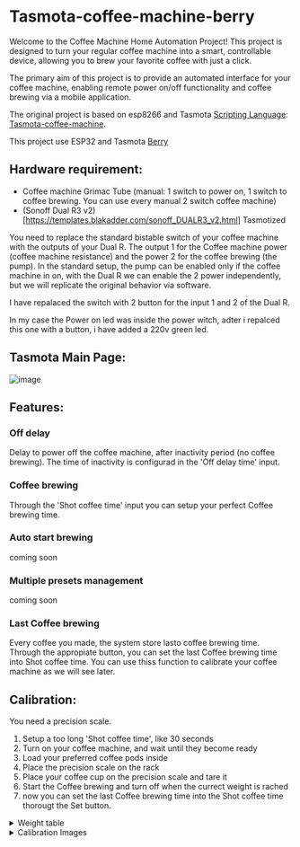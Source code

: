 # Tasmota-coffee-machine-berry

Welcome to the Coffee Machine Home Automation Project! This project is designed to turn your regular coffee machine into a smart, controllable device, allowing you to brew your favorite coffee with just a click.

The primary aim of this project is to provide an automated interface for your coffee machine, enabling remote power on/off functionality and coffee brewing via a mobile application.

The original project is based on esp8266 and Tasmota [Scripting Language](https://tasmota.github.io/docs/Scripting-Language/): [Tasmota-coffee-machine](https://github.com/robertoamd90/Tasmota-coffee-machine).

This project use ESP32 and Tasmota [Berry](https://tasmota.github.io/docs/Berry/)

<h2>Hardware requirement:</h2>

* Coffee machine Grimac Tube (manual: 1 switch to power on, 1 switch to coffee brewing. You can use every manual 2 switch coffee machine)
* (Sonoff Dual R3 v2)[https://templates.blakadder.com/sonoff_DUALR3_v2.html] Tasmotized

You need to replace the standard bistable switch of your coffee machine with the outputs of your Dual R. The output 1 for the Coffee machine power (coffee machine resistance) and the power 2 for the  coffee brewing (the pump).
In the standard setup, the pump can be enabled only if the coffee machine in on, with the Dual R we can enable the 2 power independently, but we will replicate the original behavior via software.

I have repalaced the switch with 2 button for the input 1 and 2 of the Dual R.

In my case the Power on led was inside the power witch, adter i repalced this one with a button, i have added a 220v green led.

<h2>Tasmota Main Page:</h2>

![image](https://github.com/robertoamd90/Tasmota-coffee-machine-berry/assets/61760575/7f5eb327-3ae9-4894-8e8e-951ee539bc4c)

<h2>Features:</h2>

<h3>Off delay</h3>
Delay to power off the coffee machine, after inactivity period (no coffee brewing). The time of inactivity is configurad in the 'Off delay time' input.

<h3>Coffee brewing</h3>
Through the 'Shot coffee time' input you can setup your perfect Coffee brewing time.

<h3>Auto start brewing</h3>
coming soon

<h3>Multiple presets management</h3>
coming soon


<h3>Last Coffee brewing</h3>
Every coffee you made, the system store lasto coffee brewing time. Through the appropiate button, you can set the last Coffee brewing time into Shot coffee time.
You can use thiss function to calibrate your coffee machine as we will see later.

<h2>Calibration:</h2>

You need a precision scale.

1. Setup a too long 'Shot coffee time', like 30 seconds
2. Turn on your coffee machine, and wait until they become ready
3. Load your preferred coffee pods inside
4. Place the precision scale on the rack
5. Place your coffee cup on the precision scale and tare it
6. Start the Coffee brewing and turn off when the currect weight is rached
7. now you can set the last Coffee brewing time into the Shot coffee time thorougt the Set button.

<details>
  <summary>Weight table</summary>
  
| Type | weight brewing |
|---|---|
| General Rule | coffee weight * 2 |
| Short Coffee | 20g |
| General Rule | 22g |
</details>

<details>
  <summary>Calibration Images</summary>
  <img width="527" alt="image" src="https://github.com/robertoamd90/Tasmota-coffee-machine-berry/assets/61760575/b8a85765-e0f2-45bc-a4c2-2371dacff448">
  <img width="509" alt="image" src="https://github.com/robertoamd90/Tasmota-coffee-machine-berry/assets/61760575/4336f6fb-ceeb-4c4b-821e-e37d3322beef">
  <img width="508" alt="image" src="https://github.com/robertoamd90/Tasmota-coffee-machine-berry/assets/61760575/d34a4fab-184c-44b9-88c2-14c5b968332b">
</details>



